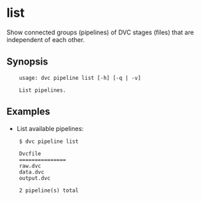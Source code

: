 # list

Show connected groups (pipelines) of DVC stages (files) that are independent of
each other.

## Synopsis

```usage
    usage: dvc pipeline list [-h] [-q | -v]

    List pipelines.
```

## Examples

* List available pipelines:

```dvc
    $ dvc pipeline list

    Dvcfile
    ===============
    raw.dvc
    data.dvc
    output.dvc

    2 pipeline(s) total
```
